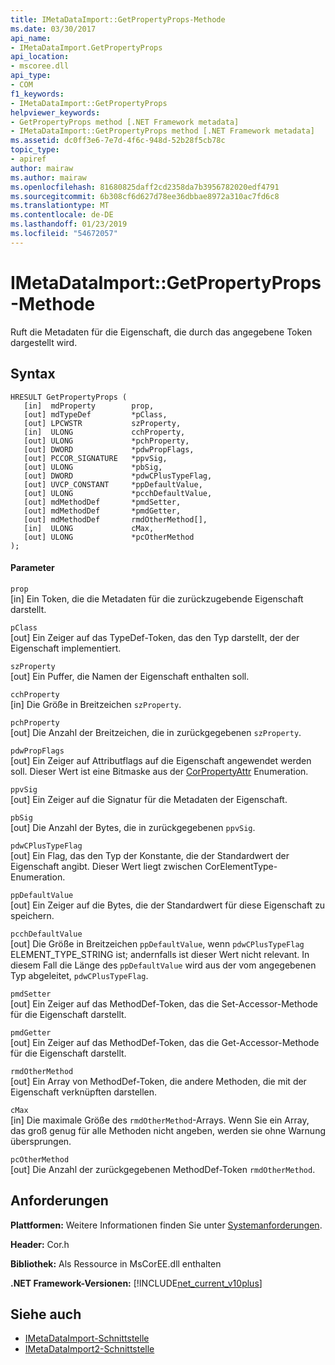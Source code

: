 ```yaml
---
title: IMetaDataImport::GetPropertyProps-Methode
ms.date: 03/30/2017
api_name:
- IMetaDataImport.GetPropertyProps
api_location:
- mscoree.dll
api_type:
- COM
f1_keywords:
- IMetaDataImport::GetPropertyProps
helpviewer_keywords:
- GetPropertyProps method [.NET Framework metadata]
- IMetaDataImport::GetPropertyProps method [.NET Framework metadata]
ms.assetid: dc0ff3e6-7e7d-4f6c-948d-52b28f5cb78c
topic_type:
- apiref
author: mairaw
ms.author: mairaw
ms.openlocfilehash: 81680825daff2cd2358da7b3956782020edf4791
ms.sourcegitcommit: 6b308cf6d627d78ee36dbbae8972a310ac7fd6c8
ms.translationtype: MT
ms.contentlocale: de-DE
ms.lasthandoff: 01/23/2019
ms.locfileid: "54672057"
---
```

# <a name="imetadataimportgetpropertyprops-method"></a>IMetaDataImport::GetPropertyProps-Methode
Ruft die Metadaten für die Eigenschaft, die durch das angegebene Token dargestellt wird.  
  
## <a name="syntax"></a>Syntax  
  
```  
HRESULT GetPropertyProps (  
   [in]  mdProperty        prop,  
   [out] mdTypeDef         *pClass,   
   [out] LPCWSTR           szProperty,   
   [in]  ULONG             cchProperty,   
   [out] ULONG             *pchProperty,   
   [out] DWORD             *pdwPropFlags,   
   [out] PCCOR_SIGNATURE   *ppvSig,   
   [out] ULONG             *pbSig,   
   [out] DWORD             *pdwCPlusTypeFlag,   
   [out] UVCP_CONSTANT     *ppDefaultValue,  
   [out] ULONG             *pcchDefaultValue,  
   [out] mdMethodDef       *pmdSetter,   
   [out] mdMethodDef       *pmdGetter,   
   [out] mdMethodDef       rmdOtherMethod[],  
   [in]  ULONG             cMax,   
   [out] ULONG             *pcOtherMethod   
);  
```  
  
#### <a name="parameters"></a>Parameter  
 `prop`  
 [in] Ein Token, die die Metadaten für die zurückzugebende Eigenschaft darstellt.  
  
 `pClass`  
 [out] Ein Zeiger auf das TypeDef-Token, das den Typ darstellt, der der Eigenschaft implementiert.  
  
 `szProperty`  
 [out] Ein Puffer, die Namen der Eigenschaft enthalten soll.  
  
 `cchProperty`  
 [in] Die Größe in Breitzeichen `szProperty`.  
  
 `pchProperty`  
 [out] Die Anzahl der Breitzeichen, die in zurückgegebenen `szProperty`.  
  
 `pdwPropFlags`  
 [out] Ein Zeiger auf Attributflags auf die Eigenschaft angewendet werden soll. Dieser Wert ist eine Bitmaske aus der [CorPropertyAttr](../../../../docs/framework/unmanaged-api/metadata/corpropertyattr-enumeration.md) Enumeration.  
  
 `ppvSig`  
 [out] Ein Zeiger auf die Signatur für die Metadaten der Eigenschaft.  
  
 `pbSig`  
 [out] Die Anzahl der Bytes, die in zurückgegebenen `ppvSig`.  
  
 `pdwCPlusTypeFlag`  
 [out] Ein Flag, das den Typ der Konstante, die der Standardwert der Eigenschaft angibt. Dieser Wert liegt zwischen CorElementType-Enumeration.  
  
 `ppDefaultValue`  
 [out] Ein Zeiger auf die Bytes, die der Standardwert für diese Eigenschaft zu speichern.  
  
 `pcchDefaultValue`  
 [out] Die Größe in Breitzeichen `ppDefaultValue`, wenn `pdwCPlusTypeFlag` ELEMENT_TYPE_STRING ist; andernfalls ist dieser Wert nicht relevant. In diesem Fall die Länge des `ppDefaultValue` wird aus der vom angegebenen Typ abgeleitet, `pdwCPlusTypeFlag`.  
  
 `pmdSetter`  
 [out] Ein Zeiger auf das MethodDef-Token, das die Set-Accessor-Methode für die Eigenschaft darstellt.  
  
 `pmdGetter`  
 [out] Ein Zeiger auf das MethodDef-Token, das die Get-Accessor-Methode für die Eigenschaft darstellt.  
  
 `rmdOtherMethod`  
 [out] Ein Array von MethodDef-Token, die andere Methoden, die mit der Eigenschaft verknüpften darstellen.  
  
 `cMax`  
 [in] Die maximale Größe des `rmdOtherMethod`-Arrays. Wenn Sie ein Array, das groß genug für alle Methoden nicht angeben, werden sie ohne Warnung übersprungen.  
  
 `pcOtherMethod`  
 [out] Die Anzahl der zurückgegebenen MethodDef-Token `rmdOtherMethod`.  
  
## <a name="requirements"></a>Anforderungen  
 **Plattformen:** Weitere Informationen finden Sie unter [Systemanforderungen](../../../../docs/framework/get-started/system-requirements.md).  
  
 **Header:** Cor.h  
  
 **Bibliothek:** Als Ressource in MsCorEE.dll enthalten  
  
 **.NET Framework-Versionen:** [!INCLUDE[net_current_v10plus](../../../../includes/net-current-v10plus-md.md)]  
  
## <a name="see-also"></a>Siehe auch
- [IMetaDataImport-Schnittstelle](../../../../docs/framework/unmanaged-api/metadata/imetadataimport-interface.md)
- [IMetaDataImport2-Schnittstelle](../../../../docs/framework/unmanaged-api/metadata/imetadataimport2-interface.md)
